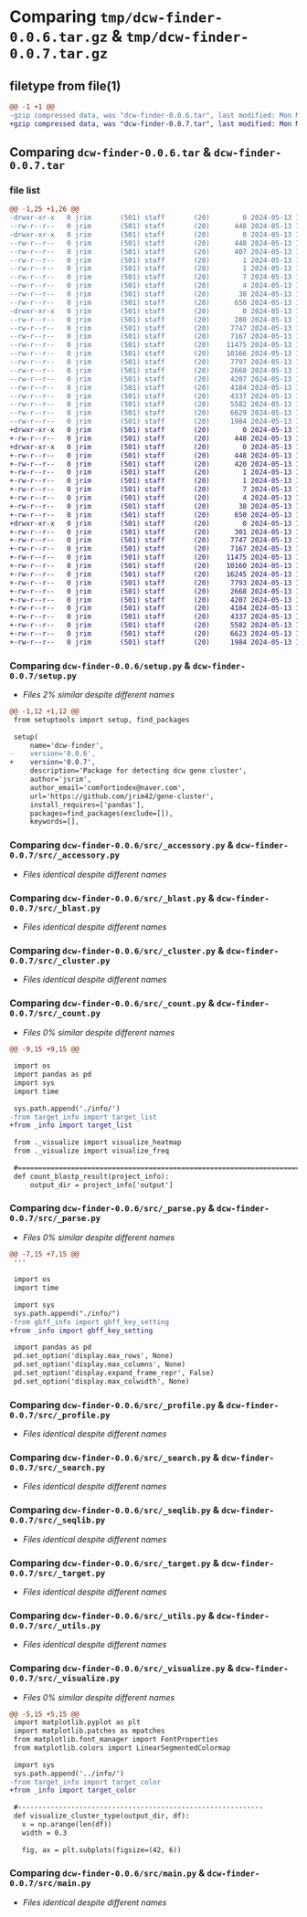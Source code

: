 # Comparing `tmp/dcw-finder-0.0.6.tar.gz` & `tmp/dcw-finder-0.0.7.tar.gz`

## filetype from file(1)

```diff
@@ -1 +1 @@
-gzip compressed data, was "dcw-finder-0.0.6.tar", last modified: Mon May 13 18:17:51 2024, max compression
+gzip compressed data, was "dcw-finder-0.0.7.tar", last modified: Mon May 13 18:21:17 2024, max compression
```

## Comparing `dcw-finder-0.0.6.tar` & `dcw-finder-0.0.7.tar`

### file list

```diff
@@ -1,25 +1,26 @@
-drwxr-xr-x   0 jrim       (501) staff       (20)        0 2024-05-13 18:17:51.076161 dcw-finder-0.0.6/
--rw-r--r--   0 jrim       (501) staff       (20)      448 2024-05-13 18:17:51.075932 dcw-finder-0.0.6/PKG-INFO
-drwxr-xr-x   0 jrim       (501) staff       (20)        0 2024-05-13 18:17:51.075663 dcw-finder-0.0.6/dcw_finder.egg-info/
--rw-r--r--   0 jrim       (501) staff       (20)      448 2024-05-13 18:17:51.000000 dcw-finder-0.0.6/dcw_finder.egg-info/PKG-INFO
--rw-r--r--   0 jrim       (501) staff       (20)      407 2024-05-13 18:17:51.000000 dcw-finder-0.0.6/dcw_finder.egg-info/SOURCES.txt
--rw-r--r--   0 jrim       (501) staff       (20)        1 2024-05-13 18:17:51.000000 dcw-finder-0.0.6/dcw_finder.egg-info/dependency_links.txt
--rw-r--r--   0 jrim       (501) staff       (20)        1 2024-05-13 17:52:51.000000 dcw-finder-0.0.6/dcw_finder.egg-info/not-zip-safe
--rw-r--r--   0 jrim       (501) staff       (20)        7 2024-05-13 18:17:51.000000 dcw-finder-0.0.6/dcw_finder.egg-info/requires.txt
--rw-r--r--   0 jrim       (501) staff       (20)        4 2024-05-13 18:17:51.000000 dcw-finder-0.0.6/dcw_finder.egg-info/top_level.txt
--rw-r--r--   0 jrim       (501) staff       (20)       38 2024-05-13 18:17:51.076216 dcw-finder-0.0.6/setup.cfg
--rw-r--r--   0 jrim       (501) staff       (20)      650 2024-05-13 18:17:49.000000 dcw-finder-0.0.6/setup.py
-drwxr-xr-x   0 jrim       (501) staff       (20)        0 2024-05-13 18:17:51.075426 dcw-finder-0.0.6/src/
--rw-r--r--   0 jrim       (501) staff       (20)      280 2024-05-13 18:17:46.000000 dcw-finder-0.0.6/src/__init__.py
--rw-r--r--   0 jrim       (501) staff       (20)     7747 2024-05-13 18:17:38.000000 dcw-finder-0.0.6/src/_accessory.py
--rw-r--r--   0 jrim       (501) staff       (20)     7167 2024-05-13 17:40:31.000000 dcw-finder-0.0.6/src/_blast.py
--rw-r--r--   0 jrim       (501) staff       (20)    11475 2024-05-13 18:17:38.000000 dcw-finder-0.0.6/src/_cluster.py
--rw-r--r--   0 jrim       (501) staff       (20)    10166 2024-05-13 18:17:38.000000 dcw-finder-0.0.6/src/_count.py
--rw-r--r--   0 jrim       (501) staff       (20)     7797 2024-05-13 17:40:31.000000 dcw-finder-0.0.6/src/_parse.py
--rw-r--r--   0 jrim       (501) staff       (20)     2668 2024-05-13 18:17:38.000000 dcw-finder-0.0.6/src/_profile.py
--rw-r--r--   0 jrim       (501) staff       (20)     4207 2024-05-13 17:40:31.000000 dcw-finder-0.0.6/src/_search.py
--rw-r--r--   0 jrim       (501) staff       (20)     4184 2024-05-13 18:17:38.000000 dcw-finder-0.0.6/src/_seqlib.py
--rw-r--r--   0 jrim       (501) staff       (20)     4337 2024-05-13 17:40:31.000000 dcw-finder-0.0.6/src/_target.py
--rw-r--r--   0 jrim       (501) staff       (20)     5582 2024-05-13 17:40:31.000000 dcw-finder-0.0.6/src/_utils.py
--rw-r--r--   0 jrim       (501) staff       (20)     6629 2024-05-13 17:40:31.000000 dcw-finder-0.0.6/src/_visualize.py
--rw-r--r--   0 jrim       (501) staff       (20)     1984 2024-05-13 18:17:38.000000 dcw-finder-0.0.6/src/main.py
+drwxr-xr-x   0 jrim       (501) staff       (20)        0 2024-05-13 18:21:17.989413 dcw-finder-0.0.7/
+-rw-r--r--   0 jrim       (501) staff       (20)      448 2024-05-13 18:21:17.989176 dcw-finder-0.0.7/PKG-INFO
+drwxr-xr-x   0 jrim       (501) staff       (20)        0 2024-05-13 18:21:17.988874 dcw-finder-0.0.7/dcw_finder.egg-info/
+-rw-r--r--   0 jrim       (501) staff       (20)      448 2024-05-13 18:21:17.000000 dcw-finder-0.0.7/dcw_finder.egg-info/PKG-INFO
+-rw-r--r--   0 jrim       (501) staff       (20)      420 2024-05-13 18:21:17.000000 dcw-finder-0.0.7/dcw_finder.egg-info/SOURCES.txt
+-rw-r--r--   0 jrim       (501) staff       (20)        1 2024-05-13 18:21:17.000000 dcw-finder-0.0.7/dcw_finder.egg-info/dependency_links.txt
+-rw-r--r--   0 jrim       (501) staff       (20)        1 2024-05-13 17:52:51.000000 dcw-finder-0.0.7/dcw_finder.egg-info/not-zip-safe
+-rw-r--r--   0 jrim       (501) staff       (20)        7 2024-05-13 18:21:17.000000 dcw-finder-0.0.7/dcw_finder.egg-info/requires.txt
+-rw-r--r--   0 jrim       (501) staff       (20)        4 2024-05-13 18:21:17.000000 dcw-finder-0.0.7/dcw_finder.egg-info/top_level.txt
+-rw-r--r--   0 jrim       (501) staff       (20)       38 2024-05-13 18:21:17.989467 dcw-finder-0.0.7/setup.cfg
+-rw-r--r--   0 jrim       (501) staff       (20)      650 2024-05-13 18:21:14.000000 dcw-finder-0.0.7/setup.py
+drwxr-xr-x   0 jrim       (501) staff       (20)        0 2024-05-13 18:21:17.988659 dcw-finder-0.0.7/src/
+-rw-r--r--   0 jrim       (501) staff       (20)      301 2024-05-13 18:21:07.000000 dcw-finder-0.0.7/src/__init__.py
+-rw-r--r--   0 jrim       (501) staff       (20)     7747 2024-05-13 18:17:38.000000 dcw-finder-0.0.7/src/_accessory.py
+-rw-r--r--   0 jrim       (501) staff       (20)     7167 2024-05-13 17:40:31.000000 dcw-finder-0.0.7/src/_blast.py
+-rw-r--r--   0 jrim       (501) staff       (20)    11475 2024-05-13 18:17:38.000000 dcw-finder-0.0.7/src/_cluster.py
+-rw-r--r--   0 jrim       (501) staff       (20)    10160 2024-05-13 18:20:34.000000 dcw-finder-0.0.7/src/_count.py
+-rw-r--r--   0 jrim       (501) staff       (20)    16245 2024-05-13 18:19:55.000000 dcw-finder-0.0.7/src/_info.py
+-rw-r--r--   0 jrim       (501) staff       (20)     7793 2024-05-13 18:20:55.000000 dcw-finder-0.0.7/src/_parse.py
+-rw-r--r--   0 jrim       (501) staff       (20)     2668 2024-05-13 18:17:38.000000 dcw-finder-0.0.7/src/_profile.py
+-rw-r--r--   0 jrim       (501) staff       (20)     4207 2024-05-13 17:40:31.000000 dcw-finder-0.0.7/src/_search.py
+-rw-r--r--   0 jrim       (501) staff       (20)     4184 2024-05-13 18:17:38.000000 dcw-finder-0.0.7/src/_seqlib.py
+-rw-r--r--   0 jrim       (501) staff       (20)     4337 2024-05-13 17:40:31.000000 dcw-finder-0.0.7/src/_target.py
+-rw-r--r--   0 jrim       (501) staff       (20)     5582 2024-05-13 17:40:31.000000 dcw-finder-0.0.7/src/_utils.py
+-rw-r--r--   0 jrim       (501) staff       (20)     6623 2024-05-13 18:20:34.000000 dcw-finder-0.0.7/src/_visualize.py
+-rw-r--r--   0 jrim       (501) staff       (20)     1984 2024-05-13 18:17:38.000000 dcw-finder-0.0.7/src/main.py
```

### Comparing `dcw-finder-0.0.6/setup.py` & `dcw-finder-0.0.7/setup.py`

 * *Files 2% similar despite different names*

```diff
@@ -1,12 +1,12 @@
 from setuptools import setup, find_packages
 
 setup(
     name='dcw-finder',
-    version='0.0.6',
+    version='0.0.7',
     description='Package for detecting dcw gene cluster',
     author='jsrim',
     author_email='comfortindex@naver.com',
     url='https://github.com/jrim42/gene-cluster',
     install_requires=['pandas'],
     packages=find_packages(exclude=[]),
     keywords=[],
```

### Comparing `dcw-finder-0.0.6/src/_accessory.py` & `dcw-finder-0.0.7/src/_accessory.py`

 * *Files identical despite different names*

### Comparing `dcw-finder-0.0.6/src/_blast.py` & `dcw-finder-0.0.7/src/_blast.py`

 * *Files identical despite different names*

### Comparing `dcw-finder-0.0.6/src/_cluster.py` & `dcw-finder-0.0.7/src/_cluster.py`

 * *Files identical despite different names*

### Comparing `dcw-finder-0.0.6/src/_count.py` & `dcw-finder-0.0.7/src/_count.py`

 * *Files 0% similar despite different names*

```diff
@@ -9,15 +9,15 @@
 
 import os
 import pandas as pd
 import sys
 import time
 
 sys.path.append('./info/')
-from target_info import target_list
+from _info import target_list
 
 from ._visualize import visualize_heatmap
 from ._visualize import visualize_freq
 
 #===============================================================================
 def count_blastp_result(project_info):
     output_dir = project_info['output']
```

### Comparing `dcw-finder-0.0.6/src/_parse.py` & `dcw-finder-0.0.7/src/_parse.py`

 * *Files 0% similar despite different names*

```diff
@@ -7,15 +7,15 @@
 '''
  
 import os
 import time
 
 import sys
 sys.path.append("./info/")
-from gbff_info import gbff_key_setting
+from _info import gbff_key_setting
 
 import pandas as pd
 pd.set_option('display.max_rows', None)
 pd.set_option('display.max_columns', None)
 pd.set_option('display.expand_frame_repr', False)
 pd.set_option('display.max_colwidth', None)
```

### Comparing `dcw-finder-0.0.6/src/_profile.py` & `dcw-finder-0.0.7/src/_profile.py`

 * *Files identical despite different names*

### Comparing `dcw-finder-0.0.6/src/_search.py` & `dcw-finder-0.0.7/src/_search.py`

 * *Files identical despite different names*

### Comparing `dcw-finder-0.0.6/src/_seqlib.py` & `dcw-finder-0.0.7/src/_seqlib.py`

 * *Files identical despite different names*

### Comparing `dcw-finder-0.0.6/src/_target.py` & `dcw-finder-0.0.7/src/_target.py`

 * *Files identical despite different names*

### Comparing `dcw-finder-0.0.6/src/_utils.py` & `dcw-finder-0.0.7/src/_utils.py`

 * *Files identical despite different names*

### Comparing `dcw-finder-0.0.6/src/_visualize.py` & `dcw-finder-0.0.7/src/_visualize.py`

 * *Files 0% similar despite different names*

```diff
@@ -5,15 +5,15 @@
 import matplotlib.pyplot as plt
 import matplotlib.patches as mpatches
 from matplotlib.font_manager import FontProperties
 from matplotlib.colors import LinearSegmentedColormap
 
 import sys
 sys.path.append('../info/')
-from target_info import target_color
+from _info import target_color
 
 #------------------------------------------------------------
 def visualize_cluster_type(output_dir, df):
   x = np.arange(len(df))
   width = 0.3
 
   fig, ax = plt.subplots(figsize=(42, 6))
```

### Comparing `dcw-finder-0.0.6/src/main.py` & `dcw-finder-0.0.7/src/main.py`

 * *Files identical despite different names*

